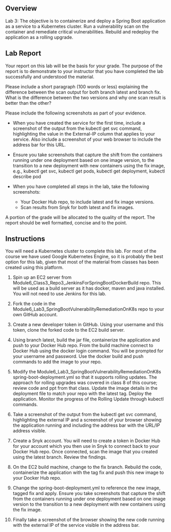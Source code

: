 ## Overview
Lab 3: The objective is to containerize and deploy a Spring Boot application as a service to a Kubernetes cluster.  Run a vulnerability scan on the container and remediate critical vulnerabilities.  Rebuild and redeploy the application as a rolling upgrade. 

## Lab Report

Your report on this lab will be the basis for your grade.  The purpose of the report is to demonstrate to your instructor that you have completed the lab successfully and understood the material.   

Please include a short paragraph (100 words or less) explaining the difference between the scan output for both branch latest and branch fix.  What is the difference between the two versions and why one scan result is better than the other? 

Please include the following screenshots as part of your evidence. 

- When you have created the service for the first time, include a screenshot of the output from the kubectl get svc command, highlighting the value in the External-IP column that applies to your service.  Also include a screenshot of your web browser to include the address bar for this URL. 

- Ensure you take screenshots that capture the shift from the containers running under one deployment based on one image version, to the transition to a new deployment with new containers using the fix image, e.g., kubectl get svc, kubectl get pods, kubectl get deployment, kubectl describe pod <podname> 

- When you have completed all steps in the lab, take the following screenshots: 

    - Your Docker Hub repo, to include latest and fix image versions. 
    - Scan results from Snyk for both latest and fix images. 

A portion of the grade will be allocated to the quality of the report.  The report should be well formatted, concise and to the point.   


## Instructions

You will need a Kubernetes cluster to complete this lab.  For most of the course we have used Google Kubernetes Engine, so it is probably the best option for this lab, given that most of the material from classes has been created using this platform. 

1. Spin up an EC2 server from Module6_Class3_Repo3_JenkinsForSpringBootDockerBuild repo.  This will be used as a build server as it has docker, maven and java installed.  You will not need to use Jenkins for this lab. 

2. Fork the code in the Module6_Lab3_SpringBootVulnerabilityRemediationOnK8s repo to your own GitHub account. 

3. Create a new developer token in GitHub.  Using your username and this token, clone the forked code to the EC2 build server. 

4. Using branch latest, build the jar file, containerize the application and push to your Docker Hub repo.  From the build machine connect to Docker Hub using the docker login command.  You will be prompted for your username and password.  Use the docker build and push commands to add the image to your repo. 

5. Modify the Module6_Lab3_SpringBootVulnerabilityRemediationOnK8s spring-boot-deployment.yml so that it supports rolling updates.  The approach for rolling upgrades was covered in class 8 of this course; review code and ppt from that class.  Update the image details in the deployment file to match your repo with the latest tag. Deploy the application. Monitor the progress of the Rolling Update through kubectl commands. 

6. Take a screenshot of the output from the kubectl get svc command, highlighting the external IP and a screenshot of your browser showing the application running and including the address bar with the URL/IP address visible. 

7. Create a Snyk account.  You will need to create a token in Docker Hub for your account which you then use in Snyk to connect back to your Docker Hub repo.  Once connected, scan the image that you created using the latest branch.  Review the findings. 

8. On the EC2 build machine, change to the fix branch.  Rebuild the code, containerize the application with the tag fix and push this new image to your Docker Hub repo. 

9. Change the spring-boot-deployment.yml to reference the new image, tagged fix and apply. Ensure you take screenshots that capture the shift from the containers running under one deployment based on one image version to the transition to a new deployment with new containers using the fix image. 

10. Finally take a screenshot of the browser showing the new code running with the external IP of the service visible in the address bar. 